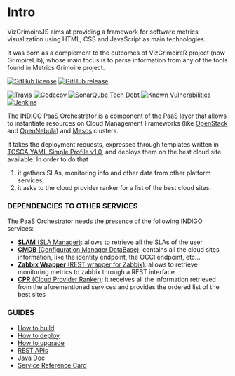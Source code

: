 # Intro 

VizGrimoireJS aims at providing a framework for software metrics visualization using HTML, 
CSS and JavaScript as main technologies.

It was born as a complement to the outcomes of VizGrimoireR project (now GrimoireLib), 
whose main focus is to parse information from any of the tools found in Metrics Grimoire 
project.

[![GitHub license](https://img.shields.io/github/license/indigo-dc/orchestrator.svg?maxAge=2592000&style=flat-square)](https://github.com/indigo-dc/orchestrator/blob/master/LICENSE)
[![GitHub release](https://img.shields.io/github/release/indigo-dc/orchestrator.svg?maxAge=3600&style=flat-square)](https://github.com/indigo-dc/orchestrator/releases/latest)

[![Travis](https://img.shields.io/travis/indigo-dc/orchestrator/master.svg?maxAge=3600&style=flat-square)](https://travis-ci.org/indigo-dc/orchestrator)
[![Codecov](https://img.shields.io/codecov/c/github/indigo-dc/orchestrator.svg?maxAge=3600&style=flat-square)](https://codecov.io/gh/indigo-dc/orchestrator)
[![SonarQube Tech Debt](https://img.shields.io/sonar/https/sonarcloud.io/it.reply%3Aorchestrator/tech_debt.svg?maxAge=3600&style=flat-square)](https://sonarcloud.io/dashboard?id=it.reply%3Aorchestrator)
[![Known Vulnerabilities](https://snyk.io/test/github/indigo-dc/orchestrator/badge.svg?style=flat-square)](https://snyk.io/test/github/indigo-dc/orchestrator)
[![Jenkins](https://jenkins.indigo-datacloud.eu/job/Pipeline-as-code/job/orchestrator/job/master/badge/icon?style=flat-square)](https://jenkins.indigo-datacloud.eu/job/Pipeline-as-code/job/orchestrator/job/master/)

The INDIGO PaaS Orchestrator is a component of the PaaS layer that allows to instantiate resources on Cloud Management Frameworks (like [OpenStack](https://www.openstack.org/) and [OpenNebula](http://opennebula.org/)) and [Mesos](http://mesos.apache.org/) clusters.

It takes the deployment requests, expressed through templates written in [TOSCA YAML Simple Profile v1.0](http://docs.oasis-open.org/tosca/TOSCA-Simple-Profile-YAML/v1.0/TOSCA-Simple-Profile-YAML-v1.0.html), and deploys them on the best cloud site available. In order to do that
 1. it gathers SLAs, monitoring info and other data from other platform services,
 2. it asks to the cloud provider ranker for a list of the best cloud sites.

### DEPENDENCIES TO OTHER SERVICES

The PaaS Orchestrator needs the presence of the following INDIGO services:

 * [**SLAM** (SLA Manager)](https://indigo-dc.gitbooks.io/slam/content): allows to retrieve all the SLAs of the user
 * [**CMDB** (Configuration Manager DataBase)](https://indigo-dc.gitbooks.io/cmdb/content): contains all the cloud sites information, like the identity endpoint, the OCCI endpoint, etc...
 * [**Zabbix Wrapper** (REST wrapper for Zabbix)](https://indigo-dc.gitbooks.io/monitoring/content#1-zabbix-wrapper): allows to retrieve monitoring metrics to zabbix through a REST interface
 * [**CPR** (Cloud Provider Ranker)](https://www.gitbook.com/book/indigo-dc/cloud-provider-ranker/content): it receives all the information retrieved from the aforementioned services and provides the ordered list of the best sites

### GUIDES
* [How to build](gitbook/how_to_build.md)
* [How to deploy](gitbook/how_to_deploy.md)
* [How to upgrade](gitbook/how_to_upgrade.md)
* [REST APIs](http://indigo-dc.github.io/orchestrator/restdocs/)
* [Java Doc](http://indigo-dc.github.io/orchestrator/apidocs/)
* [Service Reference Card](gitbook/service_reference_card.md)
